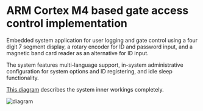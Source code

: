 # ARM Cortex M4 based gate access control implementation

Embedded system application for user logging and gate control using a four digit 7 segment display, a rotary encoder for ID and password input, and a magnetic band card reader as an alternative for ID input.

The system features multi-language support, in-system administrative configuration for system options and ID registering, and idle sleep functionality.

[This diagram](./diagrama_MDE_v2.png) describes the system inner workings completely.

![diagram](https://github.com/Labo-de-Micros/access-control/blob/master/diagrama_MDE_v2.png "Diagram")
